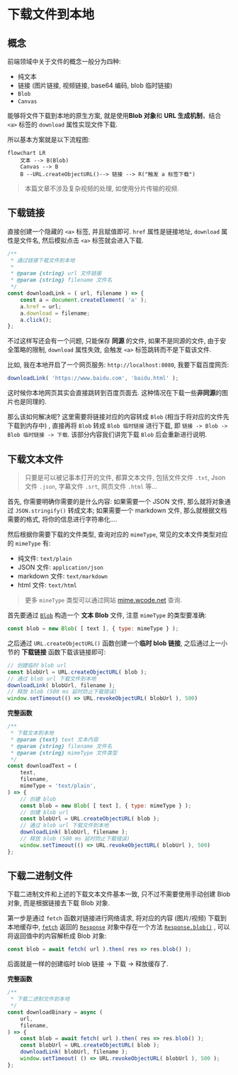 # 下载文件到本地

## 概念

前端领域中关于文件的概念一般分为四种: 

- 纯文本
- 链接 (图片链接, 视频链接, base64 编码, blob 临时链接)
- `Blob`
- `Canvas`

能够将文件下载到本地的原生方案, 就是使用**Blob 对象**和 **URL 生成机制**，结合 `<a>` 标签的 `download` 属性实现文件下载. 

所以基本方案就是以下流程图: 

```mermaid
flowchart LR
	文本 --> B(Blob)
	Canvas --> B
	B --URL.createObjectURL()--> 链接 --> R("触发 a 标签下载")
```

> 本篇文章不涉及复杂视频的处理, 如使用分片传输的视频. 

## 下载链接

直接创建一个隐藏的 `<a>` 标签, 并且赋值即可. `href` 属性是链接地址, `download` 属性是文件名, 然后模拟点击 `<a>` 标签就会进入下载. 

```js
/**
 * 通过链接下载文件到本地
 *
 * @param {string} url 文件链接
 * @param {string} filename 文件名
 */
const downloadLink = ( url, filename ) => {
    const a = document.createElement( 'a' );
    a.href = url;
    a.download = filename;
    a.click();
};
```

不过这样写还会有一个问题, 只能保存 **同源** 的文件, 如果不是同源的文件, 由于安全策略的限制, `download` 属性失效, 会触发 `<a>` 标签跳转而不是下载该文件. 

比如, 我在本地开启了一个网页服务: `http://localhost:8080`, 我要下载百度网页: 

```js
downloadLink( 'https://www.baidu.com', 'baidu.html' );
```

这时候你本地网页其实会直接跳转到百度页面去. 这种情况在下载一些**非同源**的图片也是同理的. 

那么该如何解决呢? 这里需要将链接对应的内容转成 `Blob` (相当于将对应的文件先下载到内存中) , 直接再将 `Blob` 转成 `Blob 临时链接` 进行下载, 即 `链接 -> Blob -> Blob 临时链接 -> 下载`. 该部分内容我们讲完下载 `Blob` 后会重新进行说明. 



## 下载文本文件

> 只要是可以被记事本打开的文件, 都算文本文件, 包括文件文件 `.txt`, Json 文件 `.json`, 字幕文件 `.srt`, 网页文件 `.html` 等...

首先, 你需要明确你需要的是什么内容: 
如果需要一个 JSON 文件, 那么就将对象通过 `JSON.stringify()` 转成文本; 
如果需要一个 markdown 文件, 那么就根据文档需要的格式, 将你的信息进行字符串化....

然后根据你需要下载的文件类型, 查询对应的 `mimeType`, 常见的文本文件类型对应的 `mimeType` 有: 

- 纯文件: `text/plain`
- JSON 文件: `application/json`
- markdown 文件: `text/markdown`
- html 文件: `text/html`

> 更多 `mineType` 类型可以通过网站 [mime.wcode.net](https://mime.wcode.net/zh-hans/) 查询. 

首先要通过 [`Blob`](https://developer.mozilla.org/zh-CN/docs/Web/API/Blob/Blob) 构造一个 **文本 Blob** 文件, 注意 `mimeType` 的类型要准确:

```js
const blob = new Blob( [ text ], { type: mimeType } );
```

之后通过 `URL.createObjectURL()` 函数创建一个**临时 blob 链接**, 之后通过上一小节的 **下载链接** 函数下载该链接即可: 

```js
// 创建临时 blob url
const blobUrl = URL.createObjectURL( blob );
// 通过 blob url 下载文件到本地
downloadLink( blobUrl, filename );
// 释放 blob (500 ms 延时防止下载错误)
window.setTimeout(() => URL.revokeObjectURL( blobUrl ), 500)
```

**完整函数**

```js
/**
 * 下载文本到本地
 * @param {text} text 文本内容
 * @param {string} filename 文件名
 * @param {string} mimeType 文件类型
 */
const downloadText = (
    text,
    filename,
    mimeType = 'text/plain',
) => {
    // 创建 blob
    const blob = new Blob( [ text ], { type: mimeType } );
    // 创建 blob url
    const blobUrl = URL.createObjectURL( blob );
    // 通过 blob url 下载文件到本地
    downloadLink( blobUrl, filename );
    // 释放 blob (500 ms 延时防止下载错误)
    window.setTimeout(() => URL.revokeObjectURL( blobUrl ), 500)
};
```





## 下载二进制文件

下载二进制文件和上述的下载文本文件基本一致, 只不过不需要使用手动创建 Blob 对象, 而是根据链接去下载 Blob 对象. 

第一步是通过 `fetch` 函数对链接进行网络请求, 将对应的内容 (图片/视频) 下载到本地缓存中, [`fetch`](https://developer.mozilla.org/zh-CN/docs/Web/API/Window/fetch) 返回的 [`Response`](https://developer.mozilla.org/zh-CN/docs/Web/API/Response) 对象中存在一个方法 [`Response.blob()`](https://developer.mozilla.org/zh-CN/docs/Web/API/Response/blob) , 可以将返回值中的内容解析成 Blob 对象: 

```js
const blob = await fetch( url ).then( res => res.blob() );
```

后面就是一样的创建临时 blob 链接 -> 下载 -> 释放缓存了. 

**完整函数**

```js
/**
 * 下载二进制文件到本地
 */
const downloadBinary = async (
    url,
    filename,
) => {
    const blob = await fetch( url ).then( res => res.blob() );
    const blobUrl = URL.createObjectURL( blob );
    downloadLink( blobUrl, filename );
    window.setTimeout( () => URL.revokeObjectURL( blobUrl ), 500 );
};
```

